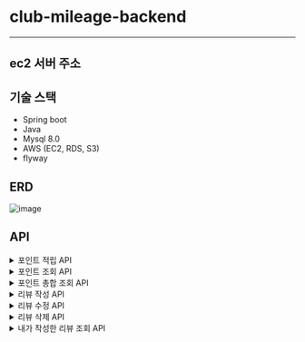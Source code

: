 # club-mileage-backend

----------------
## ec2 서버 주소

## 기술 스택
- Spring boot
- Java
- Mysql 8.0
- AWS (EC2, RDS, S3)
- flyway

## ERD  
![image](https://user-images.githubusercontent.com/78741410/178092157-a89628a4-88fc-41cd-8980-5930c7bbc93f.png)

## API
<details>
<summary>포인트 적립 API</summary>
<div markdown="1">    

``` json
POST /events
{
        "type": String,
        "action": String,
        "reviewId": String,
        "content": String,
        "attachedPhotoIds": [String],
        "placeId": String,
        "userId": String
}
```
리뷰 등록 시

``` json
{
    "id": "a8593965-4bac-4004-a65a-6d11bb58c33c",
    "dateTime": "2022-07-09T10:29:12.482+00:00",
    "status": 200,
    "message": "포인트 적립 성공",
    "list": {
        "action": "ADD",
        "point": 2
    }
}
```


리뷰 수정 시
	
``` json
{
    "id": "ce61f2bf-0419-4a8e-877a-6abfafef39de",
    "dateTime": "2022-07-09T10:32:04.709+00:00",
    "status": 200,
    "message": "포인트 적립 성공",
    "list": {
        "action": "MOD",
        "point": 1
    }
}
```
	
리뷰 삭제 시

``` json
{
    "id": "e8f676ba-439f-49d8-bc66-aeced83a1301",
    "dateTime": "2022-07-09T10:38:48.861+00:00",
    "status": 200,
    "message": "포인트 적립 성공",
    "list": {
        "action": "DELETE",
        "point": -3
    }
}
```

</div>
</details>


<details>
<summary>포인트 조회 API</summary>
<div markdown="1">    

``` json
GET /events
{
        "userId": String
}
```

``` json
{
    "id": "0a9d9ae6-4956-4135-bc3b-94f20f909a91",
    "dateTime": "2022-07-09T10:39:47.329+00:00",
    "status": 200,
    "message": "포인트 조회 성공",
    "list": {
        "pointTotal": 0,
        "historyList": [
            {
                "createdAt": "2022-07-09T10:29:12.320+00:00",
                "targetId": "30e908a7-0f1a-438c-8723-8f03fe7356e0",
                "eventType": "REVIEW",
                "actionType": "ADD",
                "point": 2
            },
            {
                "createdAt": "2022-07-09T10:32:04.681+00:00",
                "targetId": "30e908a7-0f1a-438c-8723-8f03fe7356e0",
                "eventType": "REVIEW",
                "actionType": "MOD",
                "point": 1
            },
            {
                "createdAt": "2022-07-09T10:38:48.850+00:00",
                "targetId": "30e908a7-0f1a-438c-8723-8f03fe7356e0",
                "eventType": "REVIEW",
                "actionType": "DELETE",
                "point": -3
            }
        ]
    }
}
```

</div>
</details>

<details>
<summary>포인트 총합 조회 API</summary>
<div markdown="1">    

``` json
GET /point/total
{
   "userId": String
}
```
``` json
{
    "id": "699eb9a6-dad8-40f3-a5e9-6f223cb35100",
    "dateTime": "2022-07-09T10:37:45.364+00:00",
    "status": 200,
    "message": "포인트 총합 조회 성공",
    "list": {
        "pointTotal": 3
    }
}
```

</div>
</details>

<details>
<summary>리뷰 작성 API</summary>
<div markdown="1">    

``` json
POST /review
{
  "file" : MultipartFile
	"requestDto" :{
                  "placeId": String,
                  "userId": String,
                  "content" : String
  }
}
```

``` json
{
    "id": "14c43c04-d050-4bd2-86f5-f120468038db",
    "dateTime": "2022-07-09T10:27:54.677+00:00",
    "status": 200,
    "message": "리뷰 등록 성공",
    "list": {
        "type": "REVIEW",
        "action": "ADD",
        "reviewId": "30e908a7-0f1a-438c-8723-8f03fe7356e0",
        "content": "리뷰내용",
        "attachedPhotoIds": [],
        "placeId": "4c8f1f79-f28d-45ff-8f8f-ad0bb38520c3",
        "userId": "f123e027-bdc3-4bf2-8ec3-f781cf8d2628"
    }
}
```

</div>
</details>

<details>
<summary>리뷰 수정 API</summary>
<div markdown="1">    

``` json
post /review/update
{
  "file" : MultipartFile
	"requestDto" :{
                  "placeId": String,
                  "userId": String,
                  "content" : String
  }
}
```

``` json
	
{
    "id": "94f75ce4-c844-4c5e-b241-337cca983cf5",
    "dateTime": "2022-07-09T10:31:03.642+00:00",
    "status": 200,
    "message": "리뷰 수정 성공",
    "list": {
        "type": "REVIEW",
        "action": "MOD",
        "reviewId": "30e908a7-0f1a-438c-8723-8f03fe7356e0",
        "content": "리뷰내용",
        "attachedPhotoIds": [
            "35603c13-2ee6-467e-9d41-3e41e6675aab"
        ],
        "placeId": "4c8f1f79-f28d-45ff-8f8f-ad0bb38520c3",
        "userId": "f123e027-bdc3-4bf2-8ec3-f781cf8d2628"
    }
}
```

</div>
</details>

<details>
<summary>리뷰 삭제 API</summary>
<div markdown="1">    

``` json
DELETE /review/{userId}/{reviewId}

```

``` json
{
    "id": "f99efac9-c5cf-4323-9fb7-f18d81c2d800",
    "dateTime": "2022-07-09T10:35:27.616+00:00",
    "status": 200,
    "message": "리뷰 삭제 성공",
    "list": {
        "type": "REVIEW",
        "action": "DELETE",
        "reviewId": "30e908a7-0f1a-438c-8723-8f03fe7356e0",
        "content": "리뷰내용",
        "attachedPhotoIds": [
            "35603c13-2ee6-467e-9d41-3e41e6675aab"
        ],
        "placeId": "4c8f1f79-f28d-45ff-8f8f-ad0bb38520c3",
        "userId": "f123e027-bdc3-4bf2-8ec3-f781cf8d2628"
    }
}
```
	
</div>
</details>

<details>
<summary>내가 작성한 리뷰 조회 API</summary>
<div markdown="1">    

``` json
GET /review
{
 "userId": String
}
```
	
``` json
{
    "id": "f3391279-15e4-4a76-ac4f-d09f42d3f2f8",
    "dateTime": "2022-07-09T10:33:45.289+00:00",
    "status": 200,
    "message": "내가 작성한 리뷰 조회 성공",
    "list": [
        {
            "reviewId": "30e908a7-0f1a-438c-8723-8f03fe7356e0",
            "content": "리뷰내용"
        }
    ]
}
```

</div>
</details>


